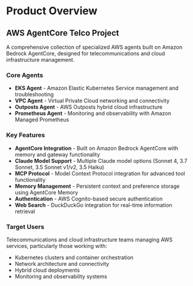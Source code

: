 # Product Overview

## AWS AgentCore Telco Project

A comprehensive collection of specialized AWS agents built on Amazon Bedrock AgentCore, designed for telecommunications and cloud infrastructure management.

### Core Agents

- **EKS Agent** - Amazon Elastic Kubernetes Service management and troubleshooting
- **VPC Agent** - Virtual Private Cloud networking and connectivity  
- **Outposts Agent** - AWS Outposts hybrid cloud infrastructure
- **Prometheus Agent** - Monitoring and observability with Amazon Managed Prometheus

### Key Features

- **AgentCore Integration** - Built on Amazon Bedrock AgentCore with memory and gateway functionality
- **Claude Model Support** - Multiple Claude model options (Sonnet 4, 3.7 Sonnet, 3.5 Sonnet v1/v2, 3.5 Haiku)
- **MCP Protocol** - Model Context Protocol integration for advanced tool functionality
- **Memory Management** - Persistent context and preference storage using AgentCore Memory
- **Authentication** - AWS Cognito-based secure authentication
- **Web Search** - DuckDuckGo integration for real-time information retrieval

### Target Users

Telecommunications and cloud infrastructure teams managing AWS services, particularly those working with:
- Kubernetes clusters and container orchestration
- Network architecture and connectivity
- Hybrid cloud deployments
- Monitoring and observability systems